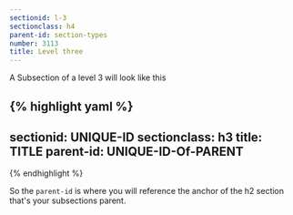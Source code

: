 ```yaml
---
sectionid: l-3
sectionclass: h4
parent-id: section-types
number: 3113
title: Level three
---
```

A Subsection of a level 3 will look like this

{% highlight yaml %}
---
sectionid: UNIQUE-ID
sectionclass: h3
title: TITLE
parent-id: UNIQUE-ID-Of-PARENT
---
{% endhighlight %}

So the `parent-id` is where you will reference the anchor of the h2 section that's your subsections parent.

